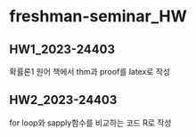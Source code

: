 # freshman-seminar_HW

## HW1_2023-24403
확률론1 원어 책에서 thm과 proof를 latex로 작성

## HW2_2023-24403
for loop와 sapply함수를 비교하는 코드 R로 작성
